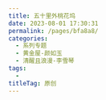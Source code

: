 ```yaml
---
title: 五十里外桃花坞
date: 2023-08-01 17:30:31
permalink: /pages/bfa8a8/
categories:
  - 系列专题
  - 黄金屋-颜如玉
  - 清醒且浪漫-李雪琴
tags:
  - 
titleTag: 原创
---
```

